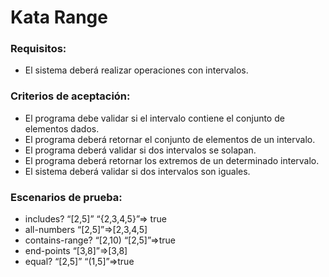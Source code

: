 # Kata Range
### Requisitos:
-	El sistema deberá realizar operaciones con intervalos.
### Criterios de aceptación:
-	El programa debe validar si el intervalo contiene el conjunto de elementos dados.
-	El programa deberá retornar el conjunto de elementos de un intervalo.
-	El programa deberá validar si dos intervalos se solapan.
-	El programa deberá retornar los extremos de un determinado intervalo.
-	El sistema deberá validar si dos intervalos son iguales.
### Escenarios de prueba:
-	includes? “[2,5]” “{2,3,4,5}”=> true
-	all-numbers “[2,5]”=>[2,3,4,5]
-	contains-range? “[2,10) “[2,5]”=>true
-	end-points “[3,8]”=>[3,8]
-	equal? “[2,5]” “(1,5]”=>true
